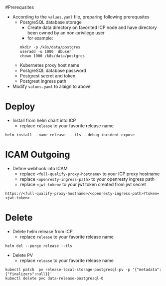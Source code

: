 #Prerequsites

- According to the `values.yaml` file, preparing following prerequsites
  - PostgreSQL database storage
    - Create data directory on favorited ICP node and have directory been owned by an non-privilege user
    - for example:
    ```
    mkdir -p /k8s/data/postgres
    useradd -u 1000  dbuser
    chown 1000 /k8s/data/postgres
    ```
  - Kubernetes proxy host name
  - PostgreSQL database password
  - Postgrest secret and token
  - Postgrest ingress path
 - Modify `values.yaml` to alaign to above 

# Deploy

- Install from helm chart into ICP
  - replace `release` to your favorite release name
```
helm install --name release  --tls --debug incident-expose
```

# ICAM Outgoing 
- Define webhook into ICAM
  - replace `<full-qualify-proxy-hostname>` to your ICP proxy hostname
  - replace `<openresty-ingress-path>` to your openresty ingress path
  - replace `<jwt-token>` to your jwt token created from jwt secret
```
https://<full-qualify-proxy-hostname>/<openresty-ingress-path>?token=<jwt-token>
```

# Delete
- Delete helm release from ICP
  - replace `release` to your favorite release name
```
helm del --purge release --tls
```

- Delete PV
  - replace `release` to your favorite release name
```
kubectl patch  pv release-local-storage-postgresql-pv -p '{"metadata":{"finalizers":null}}'
kubectl delete pvc data-release-postgresql-0
```